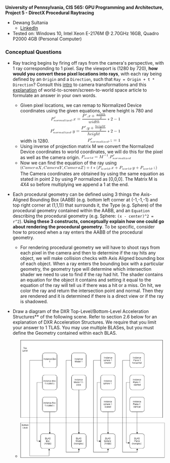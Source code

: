 **University of Pennsylvania, CIS 565: GPU Programming and Architecture,
Project 5 - DirectX Procedural Raytracing**


* Dewang Sultania
  * [LinkedIn](https://www.linkedin.com/in/dewang-sultania/)
* Tested on: Windows 10, Intel Xeon E-2176M @ 2.70GHz 16GB, Quadro P2000 4GB (Personal Computer)

### Conceptual Questions

* Ray tracing begins by firing off rays from the camera's perspective, with 1 ray corresponding to 1 pixel. Say the viewport is (1280 by 720), **how would you convert these pixel locations into rays**, with each ray being defined by an `Origin` and a `Direction`, such that `Ray = Origin + t * Direction`? Consult this [intro](https://www.scratchapixel.com/lessons/3d-basic-rendering/computing-pixel-coordinates-of-3d-point/mathematics-computing-2d-coordinates-of-3d-points) to camera transformations and this [explanation](http://webglfactory.blogspot.com/2011/05/how-to-convert-world-to-screen.html) of world-to-screen/screen-to-world space article to formulate an answer in your own words.

  * Given pixel locations, we can remap to Normalized Device coordinates using the given equations, where height is 780 and width is 1280.
![](images/equation1.png)
  * Using inverse of projection matrix M we convert the Normalized Device coordinates to world coordinates, we will do this for the pixel as well as the camera origin.
![](images/equation2.png)
  *  Now we can find the equation of the ray using
![](images/equation3.png)
    The Camera coordinates are obtained by using the same equation as stated in point 2 by using P normalized as [0,0,0]. The Matrix M is 4X4 so before multiplying we append a 1 at the end.
  
* Each procedural geometry can be defined using 3 things the Axis-Aligned Bounding Box (AABB) (e.g. bottom left corner at (-1,-1,-1) and top right corner at (1,1,1)) that surrounds it, the Type (e.g. Sphere) of the procedural geometry contained within the AABB, and an `Equation` describing the procedural geometry (e.g. Sphere: `(x - center)^2 = r^2`). **Using these 3 constructs, conceptually explain how one could go about rendering the procedural geometry**. To be specific, consider how to proceed when a ray enters the AABB of the procedural geometry.

  * For rendering procedural geometry we will have to shoot rays from each pixel in the camera and then to determine if the ray hits any object, we will make collision checks with Axis Aligned bounding box of each object. When a ray enters the bounding box with a particular geometry, the geometry type will determine which intersection shader we need to use to find if the ray had hit. The shader contains an equation for the object it contains and setting it equal to the equation of the ray will tell us if there was a hit or a miss. On hit, we color the ray and return the intersection point and normal. Then they are rendered and it is determined if there is a direct view or if the ray is shadowed. 

* Draw a diagram of the DXR Top-Level/Bottom-Level Acceleration Structures** of the following scene. Refer to section 2.6 below for an explanation of DXR Acceleration Structures. We require that you limit your answer to 1 TLAS. You may use multiple BLASes, but you must define the Geometry contained within each BLAS.

  * ![](images/Inst-Bias.png)
